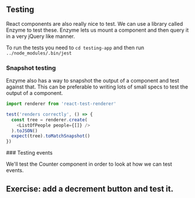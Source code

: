 ## Testing

React components are also really nice to test. We can use a library called Enzyme to test these. Enzyme lets us mount a component and then query it in a very jQuery like manner.

To run the tests you need to `cd testing-app` and then run `../node_modules/.bin/jest`

### Snapshot testing

Enzyme also has a way to snapshot the output of a component and test against that. This can be preferable to writing lots of small specs to test the output of a component.

```js
import renderer from 'react-test-renderer'

test('renders correctly', () => {
  const tree = renderer.create(
    <ListOfPeople people={[]} />
  ).toJSON()
  expect(tree).toMatchSnapshot()
})
```

### Testing events

We'll test the Counter component in order to look at how we can test events.

## Exercise: add a decrement button and test it.
